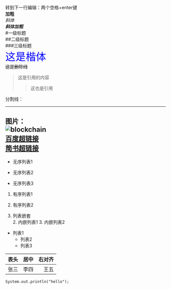 转到下一行编辑：两个空格+enter键  
**加粗**  
*斜体*  
***斜体加粗***  
#一级标题  
##二级标题  
###三级标题  
<font face="楷体" color=blue size=6>这是楷体</font>  
~~这是删除线~~  
>这是引用的内容  
>>这也是引用  

分割线： 

--- 
图片：  
![blockchain](https://iconfont.alicdn.com/t/a0a60ea8-d86f-483a-a2ee-cf3d9549cbad.png "大螃蟹")  
[百度超链接](https://www.baidu.com)  
<a href="https://www.jianshu.com/" target="_blank">简书超链接</a>  
---  
+ 无序列表1   
- 无序列表2  
* 无序列表3  
1. 有序列表1
2. 有序列表2  

1. 列表嵌套   
   2. 内嵌列表1
   3. 内嵌列表2

- 列表1
    - 列表2
    - 列表3    

表头|居中|右对齐  
---|:--:|---:|  
张三|李四|王五   

```
System.out.println("hello");
```








